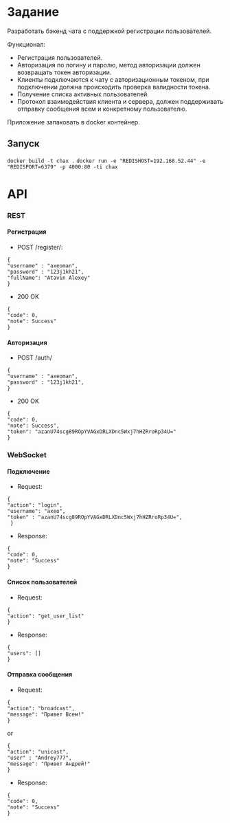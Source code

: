# Задание

Разработать бэкенд чата с поддержкой регистрации пользователей.

Функционал:
* Регистрация пользователей.
* Авторизация по логину и паролю, метод авторизации должен возвращать токен авторизации.
* Клиенты подключаются к чату с авторизационным токеном, при подключении должна происходить 
проверка валидности токена. 
* Получение списка активных пользователей.
* Протокол взаимодействия клиента и сервера, должен поддерживать отправку сообщения всем и 
конкретному пользователю.

Приложение запаковать в docker контейнер.
## Запуск

```docker build -t chax .```
```docker run -e "REDISHOST=192.168.52.44" -e "REDISPORT=6379" -p 4000:80 -ti chax ```
# API

### REST
#### Регистрация

* POST /register/: 
```
{
"username" : "axeoman",
"password" : "123j1kh21",
"fullName": "Atavin Alexey"
}
```
* 200 OK
```
{
"code": 0, 
"note": Success"
}
```
#### Авторизация
* POST /auth/  
```
{
"username" : "axeoman",
"password" : "123j1kh21",
}
```
* 200 OK 
```
{
"code": 0, 
"note": Success", 
"token": "azanU74scg89ROpYVAGxDRLXDnc5Wxj7hHZRroRp34U="
}
```
### WebSocket
#### Подключение

* Request:  
```
{
"action": "login",
"username": "axeo",
"token" : "azanU74scg89ROpYVAGxDRLXDnc5Wxj7hHZRroRp34U=",
 }
```
* Response: 
```
{
"code": 0, 
"note": "Success"
}
 ```
#### Список пользователей

* Request:  
```
{
"action": "get_user_list"
}
```
* Response: 
 ```
{
"users": []
}
```
#### Отправка сообщения

* Request:  
```
{
"action": "broadcast",
"message": "Привет Всем!"
}  
```
or
```
{
"action": "unicast",
"user" : "Andrey777",
"message": "Привет Андрей!"
}
```

* Response:  
```
{
"code": 0, 
"note": "Success"
}
```